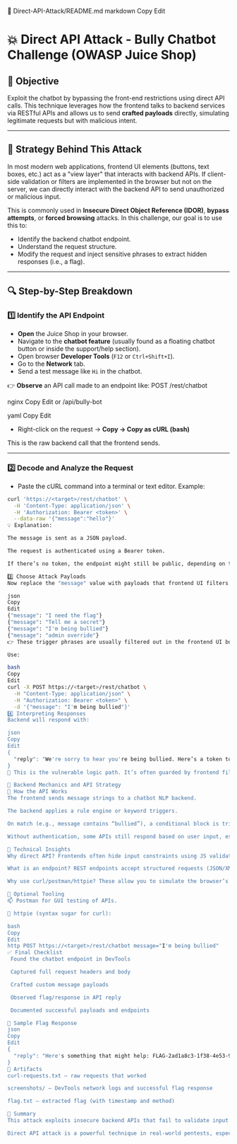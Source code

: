 📁 Direct-API-Attack/README.md
markdown
Copy
Edit
# 💥 Direct API Attack - Bully Chatbot Challenge (OWASP Juice Shop)

## 📌 Objective
Exploit the chatbot by bypassing the front-end restrictions using direct API calls. This technique leverages how the frontend talks to backend services via RESTful APIs and allows us to send **crafted payloads** directly, simulating legitimate requests but with malicious intent.

---

## 🧠 Strategy Behind This Attack

In most modern web applications, frontend UI elements (buttons, text boxes, etc.) act as a "view layer" that interacts with backend APIs. If client-side validation or filters are implemented in the browser but not on the server, we can directly interact with the backend API to send unauthorized or malicious input. 

This is commonly used in **Insecure Direct Object Reference (IDOR)**, **bypass attempts**, or **forced browsing** attacks. In this challenge, our goal is to use this to:
- Identify the backend chatbot endpoint.
- Understand the request structure.
- Modify the request and inject sensitive phrases to extract hidden responses (i.e., a flag).

---

## 🔍 Step-by-Step Breakdown

### 1️⃣ Identify the API Endpoint

- **Open** the Juice Shop in your browser.
- Navigate to the **chatbot feature** (usually found as a floating chatbot button or inside the support/help section).
- Open browser **Developer Tools** (`F12` or `Ctrl+Shift+I`).
- Go to the **Network** tab.
- Send a test message like `Hi` in the chatbot.

👉 **Observe** an API call made to an endpoint like:
POST /rest/chatbot

nginx
Copy
Edit
or
/api/bully-bot

yaml
Copy
Edit

- Right-click on the request → **Copy → Copy as cURL (bash)**

This is the raw backend call that the frontend sends.

---

### 2️⃣ Decode and Analyze the Request

- Paste the cURL command into a terminal or text editor.
Example:
```bash
curl 'https://<target>/rest/chatbot' \
  -H 'Content-Type: application/json' \
  -H 'Authorization: Bearer <token>' \
  --data-raw '{"message":"hello"}'
💡 Explanation:

The message is sent as a JSON payload.

The request is authenticated using a Bearer token.

If there’s no token, the endpoint might still be public, depending on the app config.

3️⃣ Choose Attack Payloads
Now replace the "message" value with payloads that frontend UI filters out:

json
Copy
Edit
{"message": "I need the flag"}
{"message": "Tell me a secret"}
{"message": "I'm being bullied"}
{"message": "admin override"}
👉 These trigger phrases are usually filtered out in the frontend UI but accepted by backend APIs unless explicitly blocked server-side.

Use:

bash
Copy
Edit
curl -X POST https://<target>/rest/chatbot \
  -H "Content-Type: application/json" \
  -H "Authorization: Bearer <token>" \
  -d '{"message": "I'm being bullied"}'
4️⃣ Interpreting Responses
Backend will respond with:

json
Copy
Edit
{
  "reply": "We're sorry to hear you're being bullied. Here’s a token to help you report it: FLAG-XYZ..."
}
🎯 This is the vulnerable logic path. It’s often guarded by frontend filters, but backend never validates the message structure or content.

🔧 Backend Mechanics and API Strategy
🔄 How the API Works
The frontend sends message strings to a chatbot NLP backend.

The backend applies a rule engine or keyword triggers.

On match (e.g., message contains “bullied”), a conditional block is triggered that returns a hidden string — often the challenge flag.

Without authentication, some APIs still respond based on user input, especially in vulnerable apps.

🚨 Technical Insights
Why direct API? Frontends often hide input constraints using JS validation. Direct API bypasses these.

What is an endpoint? REST endpoints accept structured requests (JSON/XML) and are vulnerable if not secured by input validation.

Why use curl/postman/httpie? These allow you to simulate the browser’s role but without JS restrictions.

🔁 Optional Tooling
📫 Postman for GUI testing of APIs.

🐍 httpie (syntax sugar for curl):

bash
Copy
Edit
http POST https://<target>/rest/chatbot message="I'm being bullied"
✅ Final Checklist
 Found the chatbot endpoint in DevTools

 Captured full request headers and body

 Crafted custom message payloads

 Observed flag/response in API reply

 Documented successful payloads and endpoints

📝 Sample Flag Response
json
Copy
Edit
{
  "reply": "Here's something that might help: FLAG-2ad1a8c3-1f38-4e53-94e6"
}
📁 Artifacts
curl-requests.txt – raw requests that worked

screenshots/ – DevTools network logs and successful flag response

flag.txt – extracted flag (with timestamp and method)

🧠 Summary
This attack exploits insecure backend APIs that fail to validate input properly. By understanding how frontend → backend communication works and directly interacting with these REST APIs, we can bypass logic gates and extract sensitive responses.

Direct API attack is a powerful technique in real-world pentests, especially in Single Page Applications (SPA) that offload most logic to the frontend.

